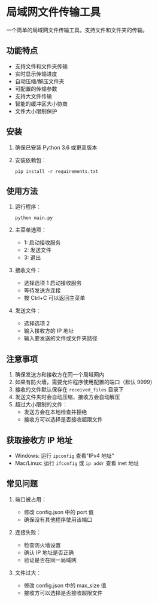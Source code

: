 # 局域网文件传输工具

一个简单的局域网文件传输工具，支持文件和文件夹的传输。

## 功能特点

- 支持文件和文件夹传输
- 实时显示传输进度
- 自动压缩/解压文件夹
- 可配置的传输参数
- 支持大文件传输
- 智能的缓冲区大小协商
- 文件大小限制保护

## 安装

1. 确保已安装 Python 3.6 或更高版本
2. 安装依赖包：

   ```shell
   pip install -r requirements.txt
   ```

## 使用方法

1. 运行程序：

   ```shell
   python main.py
   ```

2. 主菜单选项：

   - 1: 启动接收服务
   - 2: 发送文件
   - 3: 退出

3. 接收文件：

   - 选择选项 1 启动接收服务
   - 等待发送方连接
   - 按 Ctrl+C 可以返回主菜单

4. 发送文件：
   - 选择选项 2
   - 输入接收方的 IP 地址
   - 输入要发送的文件或文件夹路径

## 注意事项

1. 确保发送方和接收方在同一个局域网内
2. 如果有防火墙，需要允许程序使用配置的端口（默认 9999）
3. 接收的文件默认保存在 `received_files` 目录下
4. 发送文件夹时会自动压缩，接收方会自动解压
5. 超过大小限制的文件：
   - 发送方会在本地检查并拒绝
   - 接收方可以选择是否接收超限文件

## 获取接收方 IP 地址

- Windows: 运行 `ipconfig` 查看"IPv4 地址"
- Mac/Linux: 运行 `ifconfig` 或 `ip addr` 查看 inet 地址

## 常见问题

1. 端口被占用：

   - 修改 config.json 中的 port 值
   - 确保没有其他程序使用该端口

2. 连接失败：

   - 检查防火墙设置
   - 确认 IP 地址是否正确
   - 验证是否在同一局域网

3. 文件过大：
   - 修改 config.json 中的 max_size 值
   - 接收方可以选择是否接收超限文件
